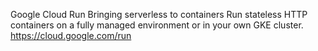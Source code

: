 Google Cloud Run
Bringing serverless to containers
Run stateless HTTP containers on a fully managed environment or in your own GKE cluster.
https://cloud.google.com/run